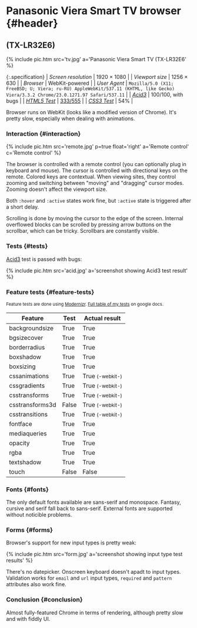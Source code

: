 # Panasonic Viera Smart TV browser {#header}

## (TX-LR32E6)

{% include pic.htm src='tv.jpg' a='Panasonic Viera Smart TV (TX-LR32E6' %}

{:.specification}
| *Screen resolution* | 1920 &times; 1080 |
| *Viewport size* | 1256 &times; 630 |
| *Browser* | WebKit-powered |
| *User Agent* | `Mozilla/5.0 (X11; FreeBSD; U; Viera; ru-RU) AppleWebKit/537.11 (KHTML, like Gecko) Viera/3.3.2 Chrome/23.0.1271.97 Safari/537.11` |
| *[Acid3](http://acid3.acidtests.org/)* | 100/100, with bugs |
| *[HTML5 Test](http://html5test.com/)* | [333/555](http://html5test.com/s/cdd96d20133ac84a.html) |
| *[CSS3 Test](http://css3test.com/)* | 54% |

Browser runs on WebKit (looks like a modified version of Chrome). It's pretty slow, especially when dealing with animations.

### Interaction {#interaction}

{% include pic.htm src='remote.jpg' p=true float='right' a='Remote control' c='Remote control' %}

The browser is controlled with a remote control (you can optionally plug in keyboard and mouse). The cursor is controlled with directional keys on the remote. Colored keys are contextual. When viewing sites, they control zooming and switching between "moving" and "dragging" cursor modes. Zooming doesn't affect the viewport size.

Both `:hover` and `:active` states work fine, but `:active` state is triggered after a short delay.

Scrolling is done by moving the cursor to the edge of the screen. Internal overflowed blocks can be scrolled by pressing arrow buttons on the scrollbar, which can be tricky. Scrollbars are constantly visible.

### Tests {#tests}

[Acid3](http://acid3.acidtests.org/) test is passed with bugs:

{% include pic.htm src='acid.jpg' a='screenshot showing Acid3 test result' %}

### Feature tests {#feature-tests}

<small>Feature tests are done using [Modernizr](//modernizr.com). [Full table of my tests](https://docs.google.com/spreadsheet/ccc?key=0AjA1cIs8C8MGdFdyQ0lMQnhMbHJEeVZpMW9XejhzU2c&usp=sharing#gid=0) on google docs.</small>

<div class="table-holder">
	<table>
		<thead>
			<tr>
				<th>Feature</th>
				<th>Test</th>
				<th>Actual result</th>
			</tr>
		</thead>
		<tbody>
			<tr>
				<td>backgroundsize</td>
				<td class="is-true">True</td>
				<td class="is-true">True</td>
			</tr>
			<tr>
				<td>bgsizecover</td>
				<td class="is-true">True</td>
				<td class="is-true">True</td>
			</tr>
			<tr>
				<td>borderradius</td>
				<td class="is-true">True</td>
				<td class="is-true">True</td>
			</tr>
			<tr>
				<td>boxshadow</td>
				<td class="is-true">True</td>
				<td class="is-true">True</td>
			</tr>
			<tr>
				<td>boxsizing </td>
				<td class="is-true">True</td>
				<td class="is-true">True</td>
			</tr>
			<tr>
				<td>cssanimations</td>
				<td class="is-true">True</td>
				<td class="is-true">True <small>(-webkit-)</small></td>
			</tr>
			<tr>
				<td>cssgradients</td>
				<td class="is-true">True</td>
				<td class="is-true">True <small>(-webkit-)</small></td>
			</tr>
			<tr>
				<td>csstransforms</td>
				<td class="is-true">True</td>
				<td class="is-true">True <small>(-webkit-)</small></td>
			</tr>
			<tr>
				<td>csstransforms3d</td>
				<td class="is-false">False</td>
				<td class="is-true">True <small>(-webkit-)</small></td>
			</tr>
			<tr>
				<td>csstransitions</td>
				<td class="is-true">True</td>
				<td class="is-true">True <small>(-webkit-)</small></td>
			</tr>
			<tr>
				<td>fontface</td>
				<td class="is-true">True</td>
				<td class="is-true">True</td>
			</tr>
			<tr>
				<td>mediaqueries</td>
				<td class="is-true">True</td>
				<td class="is-true">True</td>
			</tr>
			<tr>
				<td>opacity</td>
				<td class="is-true">True</td>
				<td class="is-true">True</td>
			</tr>
			<tr>
				<td>rgba</td>
				<td class="is-true">True</td>
				<td class="is-true">True</td>
			</tr>
			<tr>
				<td>textshadow</td>
				<td class="is-true">True</td>
				<td class="is-true">True</td>
			</tr>
			<tr>
				<td>touch</td>
				<td class="is-false">False</td>
				<td class="is-false">False</td>
			</tr>
		</tbody>
	</table>
</div>

### Fonts {#fonts}

The only default fonts available are sans-serif and monospace. Fantasy, cursive and serif fall back to sans-serif. External fonts are supported without noticible problems.

### Forms {#forms}

Browser's support for new input types is pretty weak:

{% include pic.htm src='form.jpg' a='screenshot showing input type test results' %}

There's no datepicker. Onscreen keyboard doesn't apadt to input types. Validation works for `email` and `url` input types, `required` and `pattern` attributes also work fine.

### Conclusion {#conclusion}

Almost fully-featured Chrome in terms of rendering, although pretty slow and with fiddly UI.
